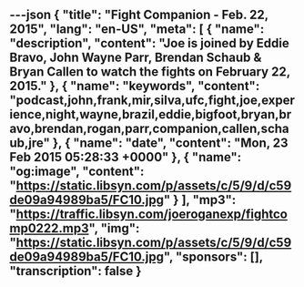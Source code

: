 ---json
{
  "title": "Fight Companion - Feb. 22, 2015",
  "lang": "en-US",
  "meta": [
    {
      "name": "description",
      "content": "Joe is joined by Eddie Bravo, John Wayne Parr, Brendan Schaub & Bryan Callen to watch the fights on February 22, 2015."
    },
    {
      "name": "keywords",
      "content": "podcast,john,frank,mir,silva,ufc,fight,joe,experience,night,wayne,brazil,eddie,bigfoot,bryan,bravo,brendan,rogan,parr,companion,callen,schaub,jre"
    },
    {
      "name": "date",
      "content": "Mon, 23 Feb 2015 05:28:33 +0000"
    },
    {
      "name": "og:image",
      "content": "https://static.libsyn.com/p/assets/c/5/9/d/c59de09a94989ba5/FC10.jpg"
    }
  ],
  "mp3": "https://traffic.libsyn.com/joeroganexp/fightcomp0222.mp3",
  "img": "https://static.libsyn.com/p/assets/c/5/9/d/c59de09a94989ba5/FC10.jpg",
  "sponsors": [],
  "transcription": false
}
---
<episode-header />

<timemark seconds="0" />

<transcribe-call-to-action />

<episode-footer />